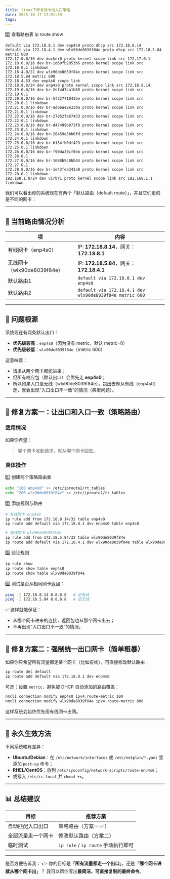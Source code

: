 ```yaml
---
title: linux下修复网卡出入口策略
date: 2025-10-17 17:51:59
tags:
---
```

2️⃣ 查看路由表
ip route show
```shell
default via 172.18.8.1 dev enp4s0 proto dhcp src 172.18.8.14 
default via 172.18.4.1 dev wlx90de8039f84e proto dhcp src 172.18.5.84 metric 600 
172.17.0.0/16 dev docker0 proto kernel scope link src 172.17.0.1 
172.18.0.0/16 dev br-1d60fb2053b6 proto kernel scope link src 172.18.0.1 linkdown 
172.18.4.0/22 dev wlx90de8039f84e proto kernel scope link src 172.18.5.84 metric 600 
172.18.4.53 dev enp4s0 scope link 
172.18.8.0/24 dev enp4s0 proto kernel scope link src 172.18.8.14 
172.19.0.0/16 dev br-2ef4d7ca1b69 proto kernel scope link src 172.19.0.1 
172.20.0.0/16 dev br-5f32771043be proto kernel scope link src 172.20.0.1 linkdown 
172.21.0.0/16 dev br-ad6eae2e33ba proto kernel scope link src 172.21.0.1 linkdown 
172.22.0.0/16 dev br-27852fab7433 proto kernel scope link src 172.22.0.1 linkdown 
172.23.0.0/16 dev br-d47499b873f8 proto kernel scope link src 172.23.0.1 linkdown 
172.24.0.0/16 dev br-26459e3bb6fd proto kernel scope link src 172.24.0.1 linkdown 
172.25.0.0/16 dev br-b134fb0df423 proto kernel scope link src 172.25.0.1 linkdown 
172.26.0.0/16 dev br-f90da39cf0eb proto kernel scope link src 172.26.0.1 
172.27.0.0/16 dev br-1688b9c0bb44 proto kernel scope link src 172.27.0.1 
172.28.0.0/16 dev br-1e43fea341a0 proto kernel scope link src 172.28.0.1 linkdown 
192.168.1.0/24 dev virbr1 proto kernel scope link src 192.168.1.1 linkdown 
```

我们可以看出你的系统现在有两个「默认路由（default route）」，并且它们走的是不同的网卡：

---

## 🧭 当前路由情况分析

| 项                     | 内容                                                      |
| --------------------- | ------------------------------------------------------- |
| 有线网卡（enp4s0）          | IP: **172.18.8.14**，网关：**172.18.8.1**                   |
| 无线网卡（wlx90de8039f84e） | IP: **172.18.5.84**，网关：**172.18.4.1**                   |
| 默认路由1                 | `default via 172.18.8.1 dev enp4s0`                     |
| 默认路由2                 | `default via 172.18.4.1 dev wlx90de8039f84e metric 600` |

---

## 🧠 问题根源

系统现在有两条默认出口：

* **优先级较高**：`enp4s0`（因为没有 metric，默认 metric=0）
* **优先级较低**：`wlx90de8039f84e`（metric 600）

这意味着：

* 请求从两个网卡都能进来；
* 但所有响应包（默认出口）会优先走 **enp4s0**；
* 所以如果入口是无线（wlx90de8039f84e），包出去却从有线（enp4s0）走，就会出现“入口出口不一致”的情况（典型问题）。

---

## 🔧 修复方案一：让出口和入口一致（策略路由）

### 适用情况

如果你希望：

> 哪个网卡收到请求，就从哪个网卡回去。

### 具体操作

1️⃣ 创建两个策略路由表

```bash
echo "100 enp4s0" >> /etc/iproute2/rt_tables
echo "200 wlx90de8039f84e" >> /etc/iproute2/rt_tables
```

2️⃣ 添加规则与路由

```bash
# 有线网卡 enp4s0
ip rule add from 172.18.8.14/32 table enp4s0
ip route add default via 172.18.8.1 dev enp4s0 table enp4s0

# 无线网卡 wlx90de8039f84e
ip rule add from 172.18.5.84/32 table wlx90de8039f84e
ip route add default via 172.18.4.1 dev wlx90de8039f84e table wlx90de8039f84e
```

3️⃣ 验证规则

```bash
ip rule show
ip route show table enp4s0
ip route show table wlx90de8039f84e
```

4️⃣ 测试是否从相同网卡返回：

```bash
ping -I 172.18.8.14 8.8.8.8   # 走有线
ping -I 172.18.5.84 8.8.8.8   # 走无线
```

✅ 这样就能保证：

* 从哪个网卡进来的连接，返回包也从那个网卡出去；
* 不再出现“入口出口不一致”的情况。

---

## 🔧 修复方案二：强制统一出口网卡（简单粗暴）

如果你只希望所有流量都走某个网卡（比如有线），可直接修改默认路由：

```bash
ip route del default
ip route add default via 172.18.8.1 dev enp4s0
```

可选：设置 `metric`，避免被 DHCP 自动添加的路由覆盖：

```bash
nmcli connection modify enp4s0 ipv4.route-metric 100
nmcli connection modify wlx90de8039f84e ipv4.route-metric 600
```

这样系统会始终优先用有线网卡出网。

---

## 💾 永久生效方法

不同系统略有差异：

* **Ubuntu/Debian**：在 `/etc/network/interfaces` 或 `/etc/netplan/*.yaml` 里添加 `post-up` 命令；
* **RHEL/CentOS**：放到 `/etc/sysconfig/network-scripts/route-enp4s0`；
* 或写入 `/etc/rc.local` 并 `chmod +x`。

---

## 📊 总结建议

| 目标        | 推荐方案                          |
| --------- | ----------------------------- |
| 自动匹配入口出口  | 策略路由（方案一 ✅）                   |
| 全部流量走一个网卡 | 修改默认路由（方案二）                   |
| 临时测试      | `ip rule` / `ip route` 手动执行即可 |

---

是否方便告诉我：
👉 你的目标是「**所有流量都走一个出口**」，还是「**哪个网卡进就从哪个网卡出**」？
我可以帮你写出**最简洁、可直接复制的最终命令**。
